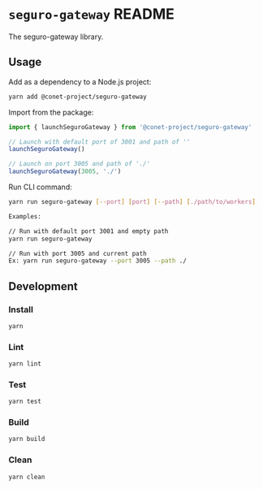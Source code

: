 # `seguro-gateway` README

The seguro-gateway library.

## Usage

Add as a dependency to a Node.js project:

```bash
yarn add @conet-project/seguro-gateway
```

Import from the package:

```ts
import { launchSeguroGateway } from '@conet-project/seguro-gateway'

// Launch with default port of 3001 and path of ''
launchSeguroGateway()

// Launch on port 3005 and path of './'
launchSeguroGateway(3005, './')
```

Run CLI command:

```bash
yarn run seguro-gateway [--port] [port] [--path] [./path/to/workers]

Examples:

// Run with default port 3001 and empty path
yarn run seguro-gateway

// Run with port 3005 and current path
Ex: yarn run seguro-gateway --port 3005 --path ./
```

## Development

### Install

```bash
yarn
```

### Lint

```bash
yarn lint
```

### Test
```bash
yarn test
```

### Build

```bash
yarn build
```

### Clean

```bash
yarn clean
```
